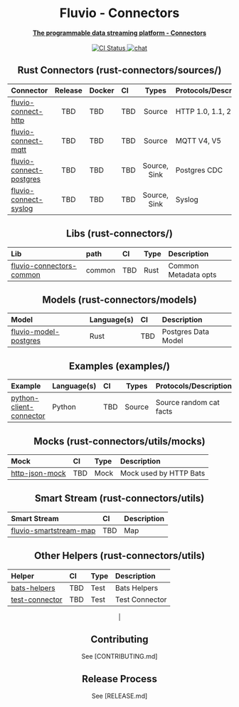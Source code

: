 <div align="center">
<h1>Fluvio - Connectors</h1>
<a href="https://fluvio.io" target="_blank">
 <strong>The programmable data streaming platform - Connectors</strong>
 </a>
<br>
<br>

<div>
<!-- CI Combined status -->
<a href="https://github.com/infinyon/fluvio-connectors/actions/workflows/ci.yml">
<img src="https://github.com/infinyon/fluvio-connectors/workflows/CI/badge.svg" alt="CI Status" />
</a>

<!-- CD status
<a href="https://github.com/infinyon/fluvio-connectors/actions/workflows/cd_dev.yaml">
<img src="https://github.com/infinyon/fluvio-connectors/workflows/CD_Dev/badge.svg" alt="CD Status" />
</a> -->

<a href="https://discordapp.com/invite/bBG2dTz">
<img src="https://img.shields.io/discord/695712741381636168.svg?logo=discord&style=flat" alt="chat" />
</a>
</div>

## Rust Connectors (rust-connectors/sources/)

| Connector                 | Release     | Docker | CI     | Types               | Protocols/Description |
| :---                      | :----:      | :---   | :----  | :----:              | :---                  |
| [fluvio-connect-http]     | TBD         | TBD    | TBD    | Source              | HTTP 1.0, 1.1, 2.0    |
| [fluvio-connect-mqtt]     | TBD         | TBD    | TBD    | Source              | MQTT V4, V5           |
| [fluvio-connect-postgres] | TBD         | TBD    | TBD    | Source, Sink        | Postgres CDC          |
| [fluvio-connect-syslog]   | TBD         | TBD    | TBD    | Source, Sink        | Syslog                |

[fluvio-connect-http]: https://github.com/infinyon/fluvio-connectors/tree/main/rust-connectors/sources/http
[fluvio-connect-mqtt]: https://github.com/infinyon/fluvio-connectors/tree/main/rust-connectors/sources/mqtt
[fluvio-connect-postgres]: https://github.com/infinyon/fluvio-connectors/tree/main/rust-connectors/sources/postgres
[fluvio-connect-syslog]: https://github.com/infinyon/fluvio-connectors/tree/main/rust-connectors/sources/syslog

## Libs (rust-connectors/)

| Lib                         | path   | CI   | Type | Description                  |
| :---                        | :---   | :--- | :--- | :---                         |
| [fluvio-connectors-common]  | common | TBD  | Rust | Common Metadata opts         |

[fluvio-connectors-common]: https://github.com/infinyon/fluvio-connectors/tree/main/rust-connectors/common

## Models (rust-connectors/models)

| Model                     | Language(s) | CI   | Description             |
| :---                      | :---        | :--- | :---                    |
| [fluvio-model-postgres]   | Rust        | TBD  | Postgres Data Model     |

[fluvio-model-postgres]: https://github.com/infinyon/fluvio-connectors/tree/main/rust-connectors/models/fluvio-model-postgres

## Examples (examples/)

| Example                   | Language(s) | CI   | Types  | Protocols/Description   |
| :---                      | :---        | :--- | :----: | :---                    |
| [python-client-connector] | Python      | TBD  | Source | Source random cat facts |

[python-client-connector]: https://github.com/infinyon/fluvio-connectors/tree/main/examples/python-client-connector

## Mocks (rust-connectors/utils/mocks)

| Mock                        | CI   | Type | Description                  |
| :---                        | :--- | :--- | :---                         |
| [http-json-mock]            | TBD  | Mock | Mock used by HTTP Bats       |

[http-json-mock]: https://github.com/infinyon/fluvio-connectors/tree/main/rust-connectors/utils/mocks/http-json-mock

## Smart Stream (rust-connectors/utils)

| Smart Stream                | CI   | Description                  |
| :---                        | :--- | :---                         |
| [fluvio-smartstream-map]    | TBD  | Map                          |

[fluvio-smartstream-map]: https://github.com/infinyon/fluvio-connectors/tree/main/rust-connectors/utils/fluvio-smartstream-map

## Other Helpers (rust-connectors/utils)

| Helper                      | CI   | Type | Description                  |
| :---                        | :--- | :--- | :---                         |
| [bats-helpers]              | TBD  | Test | Bats Helpers                 |
| [test-connector]            | TBD  | Test | Test Connector               |
| 

[bats-helpers]: https://github.com/infinyon/fluvio-connectors/tree/main/rust-connectors/utils/bats-helpers
[test-connector]: https://github.com/infinyon/fluvio-connectors/tree/main/rust-connectors/utils/test-connector

## Contributing

See [CONTRIBUTING.md]

## Release Process

See [RELEASE.md]